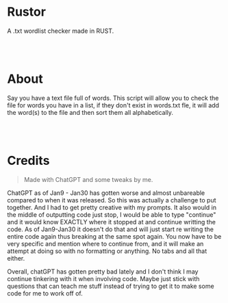 # Rustor
A .txt wordlist checker made in RUST. 

<br />
<br />

# About
Say you have a text file full of words. This script will allow you to check the file for words you have in a list, if they don't exist in words.txt fle, it will add the word(s) to the file and then sort them all alphabetically.

<br />
<br />

# Credits
> Made with ChatGPT and some tweaks by me.

ChatGPT as of Jan9 - Jan30 has gotten worse and almost unbareable compared to when it was released. So this was actually a challenge to put together. And I had to get pretty creative with my prompts. It also would in the middle of outputting code just stop, I would be able to type "continue" and it would know EXACTLY where it stopped at and continue writting the code. As of Jan9-Jan30 it doesn't do that and will just start re writing the entire code again thus breaking at the same spot again. You now have to be very specific and mention where to continue from, and it will make an attempt at doing so with no formatting or anything. No tabs and all that either.

Overall, chatGPT has gotten pretty bad lately and I don't think I may continue tinkering with it when involving code. Maybe just stick with questions that can teach me stuff instead of trying to get it to make some code for me to work off of.
